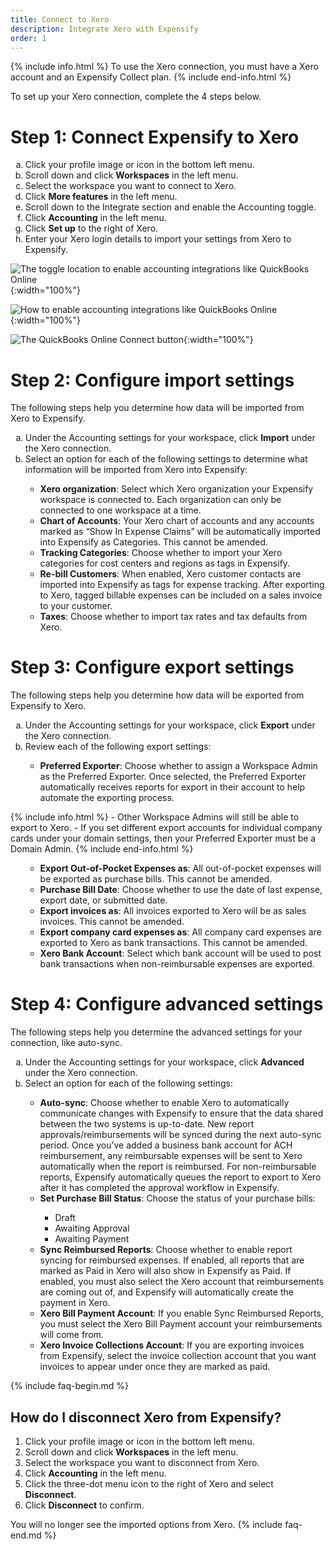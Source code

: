 ```yaml
---
title: Connect to Xero
description: Integrate Xero with Expensify
order: 1
---
```


{% include info.html %}
To use the Xero connection, you must have a Xero account and an Expensify Collect plan.
{% include end-info.html %}
 
To set up your Xero connection, complete the 4 steps below.

# Step 1: Connect Expensify to Xero

<ol type="a">
   <li>Click your profile image or icon in the bottom left menu.</li>
   <li>Scroll down and click <b>Workspaces</b> in the left menu.</li>
   <li>Select the workspace you want to connect to Xero.</li>
   <li>Click <b>More features</b> in the left menu.</li>
   <li>Scroll down to the Integrate section and enable the Accounting toggle.</li>
   <li>Click <b>Accounting</b> in the left menu.</li>
   <li>Click <b>Set up</b> to the right of Xero.</li>
   <li>Enter your Xero login details to import your settings from Xero to Expensify.</li>
</ol>

![The toggle location to enable accounting integrations like QuickBooks Online]({{site.url}}/assets/images/ExpensifyHelp-Xero-1.png){:width="100%"}

![How to enable accounting integrations like QuickBooks Online]({{site.url}}/assets/images/ExpensifyHelp-Xero-2.png){:width="100%"}

![The QuickBooks Online Connect button]({{site.url}}/assets/images/ExpensifyHelp-Xero-3.png){:width="100%"}

# Step 2: Configure import settings

The following steps help you determine how data will be imported from Xero to Expensify. 

<ol type="a">
   <li>Under the Accounting settings for your workspace, click <b>Import</b> under the Xero connection.</li>
   <li>Select an option for each of the following settings to determine what information will be imported from Xero into Expensify:</li>
       <ul>
           <li><b>Xero organization</b>: Select which Xero organization your Expensify workspace is connected to. Each organization can only be connected to one workspace at a time.</li>
           <li><b>Chart of Accounts</b>: Your Xero chart of accounts and any accounts marked as “Show In Expense Claims” will be automatically imported into Expensify as Categories. This cannot be amended.</li>
           <li><b>Tracking Categories</b>: Choose whether to import your Xero categories for cost centers and regions as tags in Expensify.</li>
           <li><b>Re-bill Customers</b>: When enabled, Xero customer contacts are imported into Expensify as tags for expense tracking. After exporting to Xero, tagged billable expenses can be included on a sales invoice to your customer.</li>
           <li><b>Taxes</b>: Choose whether to import tax rates and tax defaults from Xero.</li>
       </ul>  
</ol>

# Step 3: Configure export settings
The following steps help you determine how data will be exported from Expensify to Xero.

<ol type="a">
   <li>Under the Accounting settings for your workspace, click <b>Export</b> under the Xero connection.</li>
   <li>Review each of the following export settings:</li>
       <ul>
           <li><b>Preferred Exporter</b>: Choose whether to assign a Workspace Admin as the Preferred Exporter. Once selected, the Preferred Exporter automatically receives reports for export in their account to help automate the exporting process.</li>
       </ul>  
</ol> 
{% include info.html %}
- Other Workspace Admins will still be able to export to Xero. 
- If you set different export accounts for individual company cards under your domain settings, then your Preferred Exporter must be a Domain Admin.
{% include end-info.html %}

<ol type="a">
      <ul>
           <li><b>Export Out-of-Pocket Expenses as</b>: All out-of-pocket expenses will be exported as purchase bills. This cannot be amended.</li>
           <li><b>Purchase Bill Date</b>: Choose whether to use the date of last expense, export date, or submitted date.</li>
           <li><b>Export invoices as</b>: All invoices exported to Xero will be as sales invoices. This cannot be amended.</li>
           <li><b>Export company card expenses as</b>: All company card expenses are exported to Xero as bank transactions. This cannot be amended.</li>
           <li><b>Xero Bank Account</b>: Select which bank account will be used to post bank transactions when non-reimbursable expenses are exported.</li>
      </ul>
</ol>
 
# Step 4: Configure advanced settings

The following steps help you determine the advanced settings for your connection, like auto-sync.

<ol type="a">
   <li>Under the Accounting settings for your workspace, click <b>Advanced</b> under the Xero connection.</li>
   <li>Select an option for each of the following settings:</li>
      <ul>
           <li><b>Auto-sync</b>: Choose whether to enable Xero to automatically communicate changes with Expensify to ensure that the data shared between the two systems is up-to-date. New report approvals/reimbursements will be synced during the next auto-sync period. Once you’ve added a business bank account for ACH reimbursement, any reimbursable expenses will be sent to Xero automatically when the report is reimbursed. For non-reimbursable reports, Expensify automatically queues the report to export to Xero after it has completed the approval workflow in Expensify.</li>
           <li><b>Set Purchase Bill Status</b>: Choose the status of your purchase bills:</li>
              <ul>
                 <li>Draft</li>
                 <li>Awaiting Approval</li>
                 <li>Awaiting Payment</li>                
              </ul>
           <li><b>Sync Reimbursed Reports</b>: Choose whether to enable report syncing for reimbursed expenses. If enabled, all reports that are marked as Paid in Xero will also show in Expensify as Paid. If enabled, you must also select the Xero account that reimbursements are coming out of, and Expensify will automatically create the payment in Xero.</li>
           <li><b>Xero Bill Payment Account</b>: If you enable Sync Reimbursed Reports, you must select the Xero Bill Payment account your reimbursements will come from.</li>
           <li><b>Xero Invoice Collections Account</b>: If you are exporting invoices from Expensify, select the invoice collection account that you want invoices to appear under once they are marked as paid.</li>
      </ul>
</ol>

{% include faq-begin.md %}

## How do I disconnect Xero from Expensify?

1. Click your profile image or icon in the bottom left menu.
2. Scroll down and click **Workspaces** in the left menu. 
3. Select the workspace you want to disconnect from Xero. 
4. Click **Accounting** in the left menu.
5. Click the three-dot menu icon to the right of Xero and select **Disconnect**.
6. Click **Disconnect** to confirm. 

You will no longer see the imported options from Xero.
{% include faq-end.md %}
